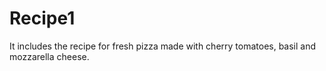 # Recipe1
It includes the recipe for fresh pizza made with cherry tomatoes, basil and mozzarella cheese.